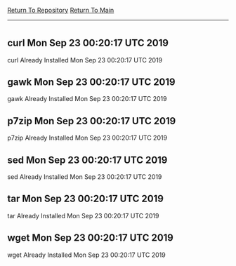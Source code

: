 [Return To Repository](https://github.com/deathbybandaid/piholeparser/)
[Return To Main](https://github.com/deathbybandaid/piholeparser/blob/master/RecentRunLogs/Mainlog.md)
____________________________________
# 
## curl Mon Sep 23 00:20:17 UTC 2019
curl Already Installed Mon Sep 23 00:20:17 UTC 2019
## gawk Mon Sep 23 00:20:17 UTC 2019
gawk Already Installed Mon Sep 23 00:20:17 UTC 2019
## p7zip Mon Sep 23 00:20:17 UTC 2019
p7zip Already Installed Mon Sep 23 00:20:17 UTC 2019
## sed Mon Sep 23 00:20:17 UTC 2019
sed Already Installed Mon Sep 23 00:20:17 UTC 2019
## tar Mon Sep 23 00:20:17 UTC 2019
tar Already Installed Mon Sep 23 00:20:17 UTC 2019
## wget Mon Sep 23 00:20:17 UTC 2019
wget Already Installed Mon Sep 23 00:20:17 UTC 2019
